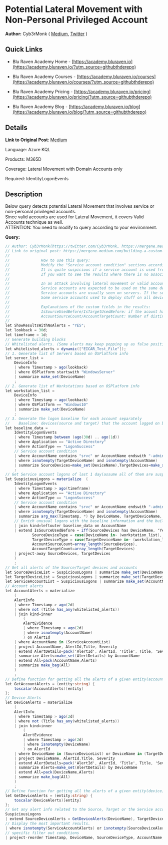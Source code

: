 # Potential Lateral Movement with Non-Personal Privileged Account
**Author:** Cyb3rMonk ( [Medium](https://mergene.medium.com), [Twitter](https://twitter.com/Cyb3rMonk) )

## Quick Links

* Blu Raven Academy Home - [https://academy.bluraven.io](https://academy.bluraven.io/?utm_source=githubthderepo)
  
* Blu Raven Academy Courses - [https://academy.bluraven.io/courses](https://academy.bluraven.io/courses/?utm_source=githubthderepo)

* Blu Raven Academy Pricing - [https://academy.bluraven.io/pricing](https://academy.bluraven.io/pricing/?utm_source=githubthderepo)

* Blu Raven Academy Blog - [https://academy.bluraven.io/blog](https://academy.bluraven.io/blog/?utm_source=githubthderepo)

## Details

**Link to Original Post**: [Medium](https://mergene.medium.com/building-a-custom-ueba-with-kql-to-hunt-for-lateral-movement-7459a899091)

Language: Azure KQL

Products: M365D

Coverage: Lateral Movement with Domain Accounts only  

Required: IdentityLogonEvents


## Description

Below query detects potential Lateral Movement that involves service or non-personal privileged accounts.  
Since valid accounts are used for Lateral Movement, it covers Valid Accounts technique as well.  
ATTENTION: You need to modify to query according to your environment.

**Query:**

```C#
// Author: Cyb3rMonk(https://twitter.com/Cyb3rMonk, https://mergene.medium.com)
// Link to original post: https://mergene.medium.com/building-a-custom-ueba-with-kql-to-hunt-for-lateral-movement-7459a899091
//
//              How to use this query:
//              Modify the "Service account condition" sections according to your environment. Set query time to 15d or 30d.
//              It is quite suspicious if a service account is used from a new source (espcially from a workstation)
//              If you want to see the results where there is no associated alert, change the value ShowResultsWithNoAlerts to 'YES'. Otherwise, set it to 'NO'.
//              
//              In an attack involving lateral movement or valid accounts, you might expect to see at least one alert related to either the source device, the destination device or the service account. 
//              Service accounts are expected to be used on the same devices. If the account was seen on a new source device (IsSourcedUsedBefore=No), it may be anomalous.
//              Service accounts are usually seen on servers. If the source device type is workstation, it's quite anomalous. Check IsSourcedUsedBefore info.
//              Some service accounts used to deploy stuff on all devices. SourceCount and TargetCount gives an idea about the account usage/type.
//              
//              Explanations of the custom fields in the results:
//              IsSourceUsedBefore/IsTargetUsedBefore: if the acount has used Source/Target device before. 
//              AccountSourceCount/AccountTargetCount: Number of distinct Source/Target Devices that the account has used before.
//
let ShowResultsWithNoAlerts = "YES";
let lookback = 30d;
let timeframe = 1d;
// Generate building blocks
// Whitelisted alerts. (Some alerts may keep popping up as false positives, add the title info to the list)
let whitelisted_alerts = dynamic(["EICAR_Test_File"]);
// 1. Generate list of Servers based on OSPlatform info
let server_list = 
    DeviceInfo
    | where Timestamp > ago(lookback)
    | where OSPlatform startswith "WindowsServer"
    | summarize make_set(DeviceName)
    ;
// 2. Generate list of Workstations based on OSPlatform info
let workstation_list = 
    DeviceInfo
    | where Timestamp > ago(lookback)
    | where OSPlatform == "Windows10"
    | summarize make_set(DeviceName)
    ;
// 3. Generate the logon baseline for each account separately
//    Baseline: devices(source and target) that the account logged on before
let baseline_data = 
    IdentityLogonEvents
    | where Timestamp between (ago(30d) .. ago(1d))
    | where Application == "Active Directory"
    | where ActionType == "LogonSuccess"
    // Service account condition
    | where AccountName contains "srvc" or AccountName endswith "-admin"
    | where isnotempty(TargetDeviceName) and isnotempty(AccountName)
    | summarize SourceDevices=make_set(DeviceName),TargetDevices=make_set(TargetDeviceName) by AccountName
    ;
// Get Service account logons of last 1 day(assume all of them are suspicious) and enrich the results with account baseline info
let SuspiciousLogons = materialize  (
    IdentityLogonEvents
    | where Timestamp > ago(timeframe)
    | where Application == "Active Directory"
    | where ActionType == "LogonSuccess"
    // Service account condition
    | where AccountName contains "srvc" or AccountName endswith "-admin"
    | where isnotempty(TargetDeviceName) and isnotempty(AccountName)
    | summarize arg_max(Timestamp, *) by DeviceName, TargetDeviceName, AccountName // Get only the last logon
    // Enrich unusual logons with the baseline information and the building blocks
    | join kind=leftouter baseline_data on AccountName
    | extend IsSourceUsedBefore = iff(SourceDevices has DeviceName, 'Yes', 'No'), IsTargetUsedBefore = iff(TargetDevices has TargetDeviceName , 'Yes', 'No'),
            SourceDeviceType = case(DeviceName in~ (workstation_list),'Workstation',DeviceName in~ (server_list), 'Server', 'Unknown'), 
            TargetDeviceType = case(TargetDeviceName in~ (workstation_list),'Workstation',TargetDeviceName in~ (server_list), 'Server', 'Unknown'),
            AccountSourceCount=array_length(SourceDevices), 
            AccountTargetCount=array_length(TargetDevices)
    | project-away SourceDevices, TargetDevices
    )
    ;
// Get all alerts of the Source/Target devices and accounts
let SourceDeviceList = SuspiciousLogons | summarize make_set(DeviceName);
let TargetDeviceList = SuspiciousLogons | summarize make_set(TargetDeviceName);
let ServiceAccountList = SuspiciousLogons | summarize make_set(AccountName);
// Account alerts
let AccountAlerts = materialize 
    (
    AlertInfo
    | where Timestamp > ago(2d)
    | where not (Title has_any(whitelisted_alerts))
    | join kind=inner 
        (
        AlertEvidence 
        | where Timestamp > ago(2d)
        | where isnotempty(AccountName)
        ) on AlertId
    | where AccountName in (ServiceAccountList)
    | project AccountName, AlertId,Title, Severity
    | extend AlertDetails=pack('AlertId', AlertId, 'Title', Title, 'Severity', Severity)
    | summarize Alerts=make_set(AlertDetails) by AccountName
    | extend All=pack(AccountName,Alerts)
    | summarize make_bag(All)
    )
    ;
// Define function for getting all the alerts of a given entity(account)
let GetAccountAlerts = (entity:string) {
    toscalar(AccountAlerts)[entity]
};
// Device Alerts
let DeviceAlerts = materialize 
    (
    AlertInfo
    | where Timestamp > ago(2d)
    | where not (Title has_any(whitelisted_alerts))
    | join kind=inner 
        (
        AlertEvidence 
        | where Timestamp > ago(2d)
        | where isnotempty(DeviceName)
        ) on AlertId
    | where DeviceName in (SourceDeviceList) or DeviceName in (TargetDeviceList)
    | project DeviceName, AlertId,Title, Severity
    | extend AlertDetails=pack('AlertId', AlertId, 'Title', Title, 'Severity', Severity)
    | summarize Alerts=make_set(AlertDetails) by DeviceName
    | extend All=pack(DeviceName,Alerts)
    | summarize make_bag(All)
    )
    ;
// Define function for getting all the alerts of a given entity(device)
let GetDeviceAlerts = (entity:string) {
    toscalar(DeviceAlerts)[entity]
};
// Get any alert info related to the Source, Target or the Service account and enrich the results. 
SuspiciousLogons 
| extend SourceDeviceAlerts = GetDeviceAlerts(DeviceName), TargetDeviceAlerts = GetDeviceAlerts(TargetDeviceName), ServiceAccountAlerts = GetAccountAlerts(AccountName)
// Display the most important results. 
| where isnotempty(ServiceAccountAlerts) or isnotempty(SourceDeviceAlerts) or isnotempty(TargetDeviceAlerts) or (IsSourceUsedBefore == "No" and ShowResultsWithNoAlerts == "YES")
// specific filter out conditions
| project-reorder Timestamp, DeviceName, SourceDeviceType, AccountName, TargetDeviceName, TargetDeviceType, IsSourceUsedBefore, IsTargetUsedBefore, AccountSourceCount, AccountTargetCount, SourceDeviceAlerts, TargetDeviceAlerts, ServiceAccountAlerts
```
